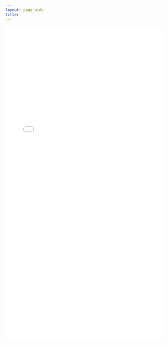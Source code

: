 ```yaml
---
layout: page_wide
title: 
---
```







<!-- <div> -->
<!-- <object data="../assets/doc/ChenSUN_CV.pdf" width="1000" height="1000" type='application/pdf'/> -->
<!-- </object> -->
<!-- </div> -->

<div>
  <iframe id="pdf-js-viewer"
          src="/assets/js/pdfjs/web/viewer.html?file=%2Fassets%2Fdoc%2FChenSUN_CV.pdf"
          title="webviewer" frameborder="0"
	  height="1000"
	  style='width: 100%;' 
	  ></iframe>
</div>
